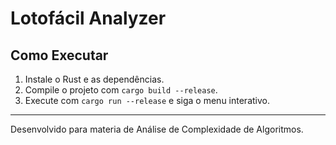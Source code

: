 # Lotofácil Analyzer


## Como Executar

1. Instale o Rust e as dependências.
2. Compile o projeto com `cargo build --release`.
3. Execute com `cargo run --release` e siga o menu interativo.

---

Desenvolvido para materia de Análise de Complexidade de Algoritmos.